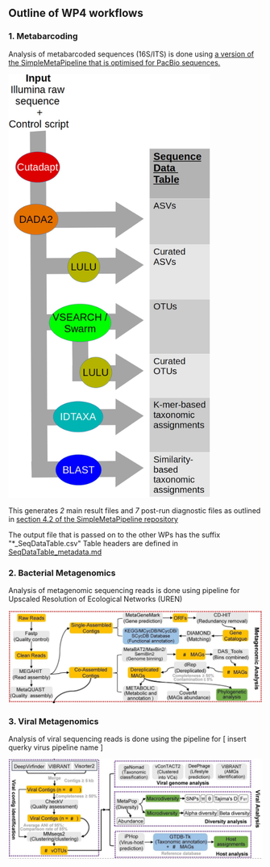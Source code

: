 ## Outline of WP4 workflows

### 1. Metabarcoding
Analysis of metabarcoded sequences (16S/ITS) is done using [a version of the SimpleMetaPipeline that is optimised for PacBio sequences.](https://github.com/Microbiome-Revolution/SimpleMetaPipeline) 

<img src="https://github.com/Microbiome-Revolution/Data-standard/blob/main/WP4/SimpleMetaPipeline_Workflow.png" alt="Graphical abstract of SimpleMetaPipeline" width="400"/>

This generates *2* main result files and *7* post-run diagnostic files as outlined in [section 4.2 of the SimpleMetaPipeline repository](https://github.com/Microbiome-Revolution/SimpleMetaPipeline?tab=readme-ov-file#42-inspecting-the-example-intermediateoutputs-and-results)

The output file that is passed on to the other WPs has the suffix "*_SeqDataTable.csv"
Table headers are defined in [SeqDataTable_metadata.md](https://github.com/Microbiome-Revolution/Data-standard/blob/main/WP4/SeqDataTable_metadata.md)

### 2. Bacterial Metagenomics
Analysis of metagenomic sequencing reads is done using pipeline for Upscaled Resolution of Ecological Networks (UREN)

<img src="https://github.com/Microbiome-Revolution/Data-standard/blob/main/WP4/mtg.jpg" width="1000"/>

### 3. Viral Metagenomics
Analysis of viral sequencing reads is done using the pipeline for [ insert querky virus pipeline name ] 

<img src="https://github.com/Microbiome-Revolution/Data-standard/blob/main/WP4/vir_mtg.jpg" width="1000"/>
